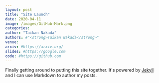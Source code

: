 ```yaml
---
layout: post
title: "Site Launch"
date: 2020-04-11
image: /images/GitHub-Mark.png
categories:
author: "Taikan Nakada"
authors: #"<strong>Taikan Nakada</strong>"
venue:
arxiv: #https://arxiv.org/
slides: #https://google.com
code: #https://github.com
---
```


Finally getting around to putting this site together. It's powered by [Jekyll](http://jekyllrb.com) and I can use Markdown to author my posts.
